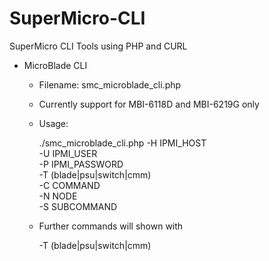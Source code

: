 # SuperMicro-CLI
SuperMicro CLI Tools using PHP and CURL

* MicroBlade CLI
  * Filename: smc_microblade_cli.php
  * Currently support for MBI-6118D and MBI-6219G only
  * Usage:


    ./smc_microblade_cli.php         -H IPMI_HOST \
                                     -U IPMI_USER \
                                     -P IPMI_PASSWORD \
                                     -T (blade|psu|switch|cmm) \
                                     -C COMMAND \
                                     -N NODE \
                                     -S SUBCOMMAND

  * Further commands will shown with


    -T (blade|psu|switch|cmm)
